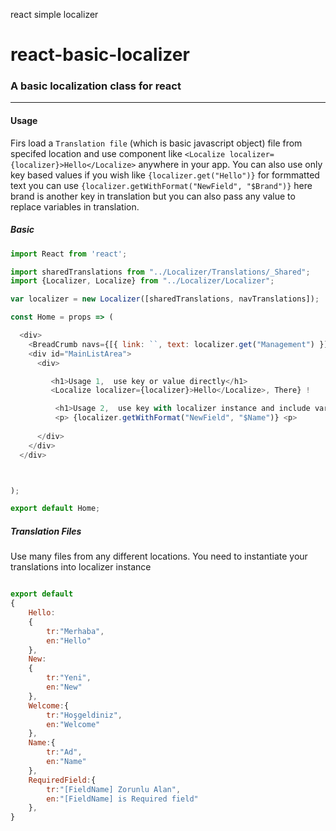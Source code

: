 react simple localizer


# react-basic-localizer

### A basic localization class for react

---

#### Usage

Firs load a ```Translation file``` (which is basic javascript object) file from specifed location
and use component like ```<Localize localizer={localizer}>Hello</Localize>``` anywhere in your app.
You can also use only key based values if you wish like  ```{localizer.get("Hello")}``` 
for formmatted text you can use ```{localizer.getWithFormat("NewField", "$Brand")}``` here brand is another key in translation but you can also pass any value to replace variables in translation. 

##### Basic
```javascript
import React from 'react';

import sharedTranslations from "../Localizer/Translations/_Shared";
import {Localizer, Localize} from "../Localizer/Localizer";

var localizer = new Localizer([sharedTranslations, navTranslations]);

const Home = props => (

  <div>
    <BreadCrumb navs={[{ link: ``, text: localizer.get("Management") }]}></BreadCrumb>
    <div id="MainListArea">
      <div>

         <h1>Usage 1,  use key or value directly</h1>
         <Localize localizer={localizer}>Hello</Localize>, There} !

          <h1>Usage 2,  use key with localizer instance and include variables by using getWithFormat </h1>
          <p> {localizer.getWithFormat("NewField", "$Name")} <p>
          
      </div>
    </div>
  </div>



);

export default Home;

```



##### Translation Files
Use many files from any different locations. You need to instantiate your translations into localizer instance
```javascript

export default   
{
    Hello:
    {
        tr:"Merhaba",
        en:"Hello"
    },
    New:
    {
        tr:"Yeni",
        en:"New"
    },
    Welcome:{
        tr:"Hoşgeldiniz",
        en:"Welcome"
    },
    Name:{
        tr:"Ad",
        en:"Name"
    },
    RequiredField:{
        tr:"[FieldName] Zorunlu Alan",
        en:"[FieldName] is Required field"
    },
}

```